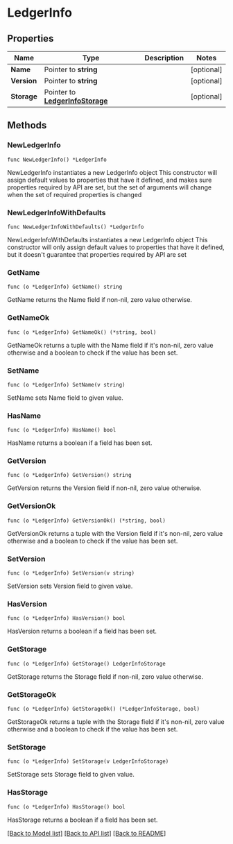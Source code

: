 # LedgerInfo

## Properties

Name | Type | Description | Notes
------------ | ------------- | ------------- | -------------
**Name** | Pointer to **string** |  | [optional] 
**Version** | Pointer to **string** |  | [optional] 
**Storage** | Pointer to [**LedgerInfoStorage**](LedgerInfoStorage.md) |  | [optional] 

## Methods

### NewLedgerInfo

`func NewLedgerInfo() *LedgerInfo`

NewLedgerInfo instantiates a new LedgerInfo object
This constructor will assign default values to properties that have it defined,
and makes sure properties required by API are set, but the set of arguments
will change when the set of required properties is changed

### NewLedgerInfoWithDefaults

`func NewLedgerInfoWithDefaults() *LedgerInfo`

NewLedgerInfoWithDefaults instantiates a new LedgerInfo object
This constructor will only assign default values to properties that have it defined,
but it doesn't guarantee that properties required by API are set

### GetName

`func (o *LedgerInfo) GetName() string`

GetName returns the Name field if non-nil, zero value otherwise.

### GetNameOk

`func (o *LedgerInfo) GetNameOk() (*string, bool)`

GetNameOk returns a tuple with the Name field if it's non-nil, zero value otherwise
and a boolean to check if the value has been set.

### SetName

`func (o *LedgerInfo) SetName(v string)`

SetName sets Name field to given value.

### HasName

`func (o *LedgerInfo) HasName() bool`

HasName returns a boolean if a field has been set.

### GetVersion

`func (o *LedgerInfo) GetVersion() string`

GetVersion returns the Version field if non-nil, zero value otherwise.

### GetVersionOk

`func (o *LedgerInfo) GetVersionOk() (*string, bool)`

GetVersionOk returns a tuple with the Version field if it's non-nil, zero value otherwise
and a boolean to check if the value has been set.

### SetVersion

`func (o *LedgerInfo) SetVersion(v string)`

SetVersion sets Version field to given value.

### HasVersion

`func (o *LedgerInfo) HasVersion() bool`

HasVersion returns a boolean if a field has been set.

### GetStorage

`func (o *LedgerInfo) GetStorage() LedgerInfoStorage`

GetStorage returns the Storage field if non-nil, zero value otherwise.

### GetStorageOk

`func (o *LedgerInfo) GetStorageOk() (*LedgerInfoStorage, bool)`

GetStorageOk returns a tuple with the Storage field if it's non-nil, zero value otherwise
and a boolean to check if the value has been set.

### SetStorage

`func (o *LedgerInfo) SetStorage(v LedgerInfoStorage)`

SetStorage sets Storage field to given value.

### HasStorage

`func (o *LedgerInfo) HasStorage() bool`

HasStorage returns a boolean if a field has been set.


[[Back to Model list]](../README.md#documentation-for-models) [[Back to API list]](../README.md#documentation-for-api-endpoints) [[Back to README]](../README.md)


